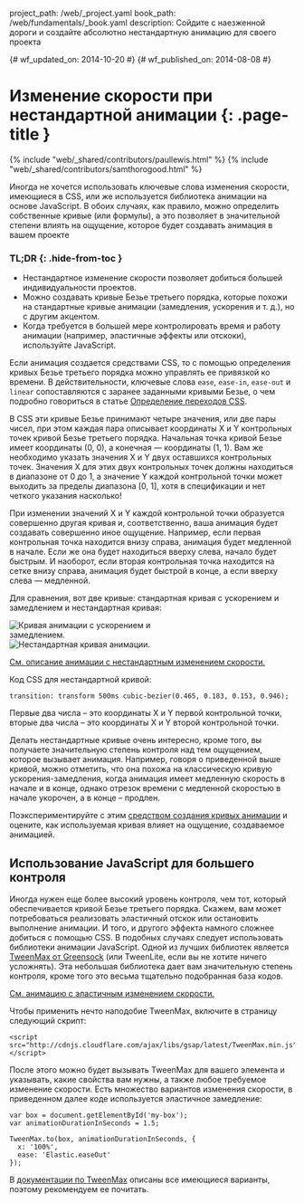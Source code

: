 project_path: /web/_project.yaml
book_path: /web/fundamentals/_book.yaml
description: Сойдите с наезженной дороги и создайте абсолютно нестандартную анимацию для своего проекта

{# wf_updated_on: 2014-10-20 #}
{# wf_published_on: 2014-08-08 #}

# Изменение скорости при нестандартной анимации {: .page-title }

{% include "web/_shared/contributors/paullewis.html" %}
{% include "web/_shared/contributors/samthorogood.html" %}


Иногда не хочется использовать ключевые слова изменения скорости, имеющиеся в CSS, или же используется библиотека анимации на основе JavaScript. В обоих случаях, как правило, можно определить собственные кривые (или формулы), а это позволяет в значительной степени влиять на ощущение, которое будет создавать анимация в вашем проекте

### TL;DR {: .hide-from-toc }
- Нестандартное изменение скорости позволяет добиться большей индивидуальности проектов.
- Можно создавать кривые Безье третьего порядка, которые похожи на стандартные кривые анимации (замедления, ускорения и т. д.), но с другим акцентом.
- Когда требуется в большей мере контролировать время и работу анимации (например, эластичные эффекты или отскоки), используйте JavaScript.


Если анимация создается средствами CSS, то с помощью определения кривых Безье третьего порядка можно управлять ее привязкой ко времени. В действительности, ключевые слова `ease`, `ease-in`, `ease-out` и `linear` сопоставляются с заранее заданными кривыми Безье, о чем подробно говориться в статье [Определение переходов CSS](http://www.w3.org/TR/css3-transitions/).

В CSS эти кривые Безье принимают четыре значения, или две пары чисел, при этом каждая пара описывает координаты X и Y контрольных точек кривой Безье третьего порядка.  Начальная точка кривой Безье имеет координаты (0, 0), а конечная ― координаты (1, 1). Вам же необходимо указать значения X и Y двух оставшихся контрольных точек. Значения X для этих двух контрольных точек должны находиться в диапазоне от 0 до 1, а значение Y каждой контрольной точки может выходить за пределы диапазона [0, 1], хотя в спецификации и нет четкого указания насколько!

При изменении значений X и Y каждой контрольной точки образуется совершенно другая кривая и, соответственно, ваша анимация будет создавать совершенно иное ощущение. Например, если первая контрольная точка находится внизу справа, анимация будет медленной в начале. Если же она будет находиться вверху слева, начало будет быстрым. И наоборот, если вторая контрольная точка находится на сетке внизу справа, анимация будет быстрой в конце, а если вверху слева ― медленной.

Для сравнения, вот две кривые: стандартная кривая с ускорением и замедлением и нестандартная кривая:

<img src="images/ease-in-out-markers.png" style="display: inline; max-width: 300px" alt="Кривая анимации с ускорением и замедлением." />
<img src="images/custom.png" style="display: inline; max-width: 300px" alt="Нестандартная кривая анимации." />

<a href="https://googlesamples.github.io/web-fundamentals/samples/../fundamentals/design-and-ui/animations/box-move-custom-curve.html">См. описание анимации с нестандартным изменением скорости.</a>

Код CSS для нестандартной кривой:


    transition: transform 500ms cubic-bezier(0.465, 0.183, 0.153, 0.946);
    

Первые два числа – это координаты X и Y первой контрольной точки, вторые два числа – это координаты X и Y второй контрольной точки.

Делать нестандартные кривые очень интересно, кроме того, вы получаете значительную степень контроля над тем ощущением, которое вызывает анимация. Например, говоря о приведенной выше кривой, можно отметить, что она похожа на классическую кривую ускорения-замедления, когда анимация имеет медленную скорость в начале и в конце, однако отрезок времени с медленной скоростью в начале укорочен, а в конце – продлен.

Поэкспериментируйте с этим <a href="https://googlesamples.github.io/web-fundamentals/samples/../fundamentals/design-and-ui/animations/curve-playground.html">средством создания кривых анимации</a> и оцените, как используемая кривая влияет на ощущение, создаваемое анимацией.

## Использование JavaScript для большего контроля

Иногда нужен еще более высокий уровень контроля, чем тот, который обеспечивается кривой Безье третьего порядка. Скажем, вам может потребоваться реализовать эластичный отскок или остановить выполнение анимации. И того, и другого эффекта намного сложнее добиться с помощью CSS. В подобных случаях следует использовать библиотеки анимации JavaScript. Одной из лучших библиотек является [TweenMax от Greensock](https://github.com/greensock/GreenSock-JS/tree/master/src/minified) (или TweenLite, если вы не хотите ничего усложнять). Эта небольшая библиотека дает вам значительную степень контроля, кроме того это весьма тщательно подобранная база кодов.

<a href="https://googlesamples.github.io/web-fundamentals/samples/../fundamentals/design-and-ui/animations/box-move-elastic.html">См. анимацию с эластичным изменением скорости.</a>

Чтобы применить нечто наподобие TweenMax, включите в страницу следующий скрипт:


    <script src="http://cdnjs.cloudflare.com/ajax/libs/gsap/latest/TweenMax.min.js"></script>
    

После этого можно будет вызывать TweenMax для вашего элемента и указывать, какие свойства вам нужны, а также любое требуемое изменение скорости. Есть множество вариантов изменения скорости, в приведенном далее коде используется эластичное замедление:


    var box = document.getElementById('my-box');
    var animationDurationInSeconds = 1.5;
    
    TweenMax.to(box, animationDurationInSeconds, {
      x: '100%',
      ease: 'Elastic.easeOut'
    });
    

В [документации по TweenMax](http://greensock.com/docs/#/HTML5/GSAP/TweenMax/) описаны все имеющиеся варианты, поэтому рекомендуем ее почитать.



